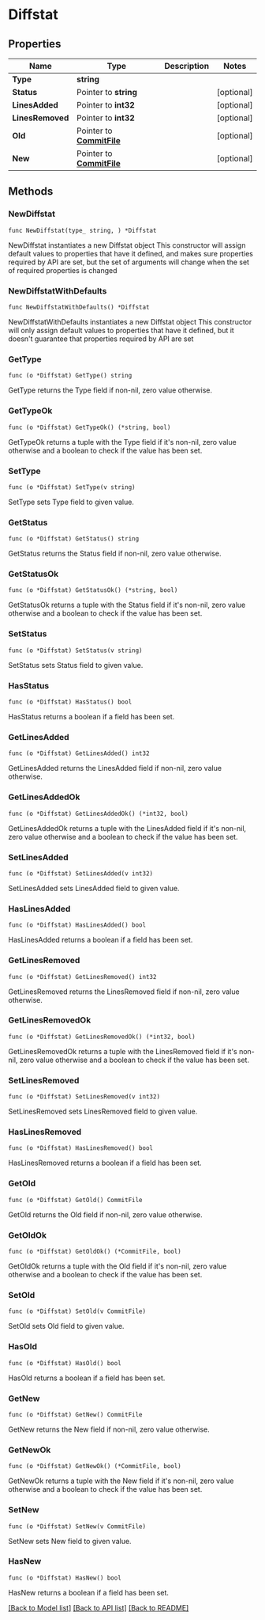 # Diffstat

## Properties

Name | Type | Description | Notes
------------ | ------------- | ------------- | -------------
**Type** | **string** |  | 
**Status** | Pointer to **string** |  | [optional] 
**LinesAdded** | Pointer to **int32** |  | [optional] 
**LinesRemoved** | Pointer to **int32** |  | [optional] 
**Old** | Pointer to [**CommitFile**](CommitFile.md) |  | [optional] 
**New** | Pointer to [**CommitFile**](CommitFile.md) |  | [optional] 

## Methods

### NewDiffstat

`func NewDiffstat(type_ string, ) *Diffstat`

NewDiffstat instantiates a new Diffstat object
This constructor will assign default values to properties that have it defined,
and makes sure properties required by API are set, but the set of arguments
will change when the set of required properties is changed

### NewDiffstatWithDefaults

`func NewDiffstatWithDefaults() *Diffstat`

NewDiffstatWithDefaults instantiates a new Diffstat object
This constructor will only assign default values to properties that have it defined,
but it doesn't guarantee that properties required by API are set

### GetType

`func (o *Diffstat) GetType() string`

GetType returns the Type field if non-nil, zero value otherwise.

### GetTypeOk

`func (o *Diffstat) GetTypeOk() (*string, bool)`

GetTypeOk returns a tuple with the Type field if it's non-nil, zero value otherwise
and a boolean to check if the value has been set.

### SetType

`func (o *Diffstat) SetType(v string)`

SetType sets Type field to given value.


### GetStatus

`func (o *Diffstat) GetStatus() string`

GetStatus returns the Status field if non-nil, zero value otherwise.

### GetStatusOk

`func (o *Diffstat) GetStatusOk() (*string, bool)`

GetStatusOk returns a tuple with the Status field if it's non-nil, zero value otherwise
and a boolean to check if the value has been set.

### SetStatus

`func (o *Diffstat) SetStatus(v string)`

SetStatus sets Status field to given value.

### HasStatus

`func (o *Diffstat) HasStatus() bool`

HasStatus returns a boolean if a field has been set.

### GetLinesAdded

`func (o *Diffstat) GetLinesAdded() int32`

GetLinesAdded returns the LinesAdded field if non-nil, zero value otherwise.

### GetLinesAddedOk

`func (o *Diffstat) GetLinesAddedOk() (*int32, bool)`

GetLinesAddedOk returns a tuple with the LinesAdded field if it's non-nil, zero value otherwise
and a boolean to check if the value has been set.

### SetLinesAdded

`func (o *Diffstat) SetLinesAdded(v int32)`

SetLinesAdded sets LinesAdded field to given value.

### HasLinesAdded

`func (o *Diffstat) HasLinesAdded() bool`

HasLinesAdded returns a boolean if a field has been set.

### GetLinesRemoved

`func (o *Diffstat) GetLinesRemoved() int32`

GetLinesRemoved returns the LinesRemoved field if non-nil, zero value otherwise.

### GetLinesRemovedOk

`func (o *Diffstat) GetLinesRemovedOk() (*int32, bool)`

GetLinesRemovedOk returns a tuple with the LinesRemoved field if it's non-nil, zero value otherwise
and a boolean to check if the value has been set.

### SetLinesRemoved

`func (o *Diffstat) SetLinesRemoved(v int32)`

SetLinesRemoved sets LinesRemoved field to given value.

### HasLinesRemoved

`func (o *Diffstat) HasLinesRemoved() bool`

HasLinesRemoved returns a boolean if a field has been set.

### GetOld

`func (o *Diffstat) GetOld() CommitFile`

GetOld returns the Old field if non-nil, zero value otherwise.

### GetOldOk

`func (o *Diffstat) GetOldOk() (*CommitFile, bool)`

GetOldOk returns a tuple with the Old field if it's non-nil, zero value otherwise
and a boolean to check if the value has been set.

### SetOld

`func (o *Diffstat) SetOld(v CommitFile)`

SetOld sets Old field to given value.

### HasOld

`func (o *Diffstat) HasOld() bool`

HasOld returns a boolean if a field has been set.

### GetNew

`func (o *Diffstat) GetNew() CommitFile`

GetNew returns the New field if non-nil, zero value otherwise.

### GetNewOk

`func (o *Diffstat) GetNewOk() (*CommitFile, bool)`

GetNewOk returns a tuple with the New field if it's non-nil, zero value otherwise
and a boolean to check if the value has been set.

### SetNew

`func (o *Diffstat) SetNew(v CommitFile)`

SetNew sets New field to given value.

### HasNew

`func (o *Diffstat) HasNew() bool`

HasNew returns a boolean if a field has been set.


[[Back to Model list]](../README.md#documentation-for-models) [[Back to API list]](../README.md#documentation-for-api-endpoints) [[Back to README]](../README.md)


